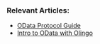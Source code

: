 ### Relevant Articles:

- [OData Protocol Guide](https://www.baeldung.com/odata)
- [Intro to OData with Olingo](https://www.baeldung.com/olingo)
